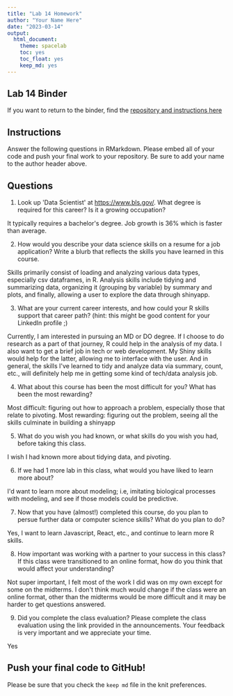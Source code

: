 ```yaml
---
title: "Lab 14 Homework"
author: "Your Name Here"
date: "2023-03-14"
output:
  html_document: 
    theme: spacelab
    toc: yes
    toc_float: yes
    keep_md: yes
---
```


## Lab 14 Binder
If you want to return to the binder, find the [repository and instructions here](https://github.com/hehouts/lab14_binder)

## Instructions
Answer the following questions in RMarkdown. Please embed all of your code and push your final work to your repository. Be sure to add your name to the author header above.



## Questions

1. Look up 'Data Scientist' at https://www.bls.gov/. What degree is required for this career? Is it a growing occupation?  

It typically requires a bachelor's degree. Job growth is 36% which is faster than average. 

2. How would you describe your data science skills on a resume for a job application? Write a blurb that reflects the skills you have learned in this course. 

Skills primarily consist of loading and analyzing various data types, especially csv dataframes, in R. Analysis skills include tidying and summarizing data, organizing it (grouping by variable) by summary and plots, and finally, allowing a user to explore the data through shinyapp. 

3. What are your current career interests, and how could your R skills support that career path? (hint: this might be good content for your LinkedIn profile ;)

Currently, I am interested in pursuing an MD or DO degree. If I choose to do research as a part of that journey, R could help in the analysis of my data. I also want to get a brief job in tech or web development. My Shiny skills would help for the latter, allowing me to interface with the user. And in general, the skills I've learned to tidy and analyze data via summary, count, etc., will definitely help me in getting some kind of tech/data analysis job. 

4. What about this course has been the most difficult for you? What has been the most rewarding?

Most difficult: figuring out how to approach a problem, especially those that relate to pivoting. 
Most rewarding: figuring out the problem, seeing all the skills culminate in building a shinyapp


5. What do you wish you had known, or what skills do you wish you had, before taking this class.

I wish I had known more about tidying data, and pivoting. 

6. If we had 1 more lab in this class, what would you have liked to learn more about?

I'd want to learn more about modeling; i.e, imitating biological processes with modeling, and see if those models could be predictive. 

7. Now that you have (almost!) completed this course, do you plan to persue further data or computer science skills? What do you plan to do?

Yes, I want to learn Javascript, React, etc., and continue to learn more R skills. 

8. How important was working with a partner to your success in this class? If this class were transitioned to an online format, how do you think that would affect your understanding?

Not super important, I felt most of the work I did was on my own except for some on the midterms. I don't think much would change if the class were an online format, other than the midterms would be more difficult and it may be harder to get questions answered. 

9. Did you complete the class evaluation? Please complete the class evaluation using the link provided in the announcements. Your feedback is very important and we appreciate your time.

Yes

## Push your final code to GitHub!
Please be sure that you check the `keep md` file in the knit preferences. 
